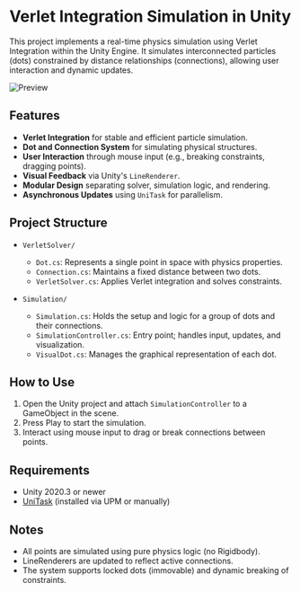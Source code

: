 # Verlet Integration Simulation in Unity

This project implements a real-time physics simulation using Verlet Integration within the Unity Engine. It simulates interconnected particles (dots) constrained by distance relationships (connections), allowing user interaction and dynamic updates.

![Preview](https://github.com/ideatogame/RopeSimulation/blob/main/RopeSimulation_Preview.gif?raw=true)

## Features

- **Verlet Integration** for stable and efficient particle simulation.
- **Dot and Connection System** for simulating physical structures.
- **User Interaction** through mouse input (e.g., breaking constraints, dragging points).
- **Visual Feedback** via Unity's `LineRenderer`.
- **Modular Design** separating solver, simulation logic, and rendering.
- **Asynchronous Updates** using `UniTask` for parallelism.

## Project Structure

- `VerletSolver/`
  - `Dot.cs`: Represents a single point in space with physics properties.
  - `Connection.cs`: Maintains a fixed distance between two dots.
  - `VerletSolver.cs`: Applies Verlet integration and solves constraints.

- `Simulation/`
  - `Simulation.cs`: Holds the setup and logic for a group of dots and their connections.
  - `SimulationController.cs`: Entry point; handles input, updates, and visualization.
  - `VisualDot.cs`: Manages the graphical representation of each dot.

## How to Use

1. Open the Unity project and attach `SimulationController` to a GameObject in the scene.
2. Press Play to start the simulation.
3. Interact using mouse input to drag or break connections between points.

## Requirements

- Unity 2020.3 or newer
- [UniTask](https://github.com/Cysharp/UniTask) (installed via UPM or manually)

## Notes

- All points are simulated using pure physics logic (no Rigidbody).
- LineRenderers are updated to reflect active connections.
- The system supports locked dots (immovable) and dynamic breaking of constraints.
